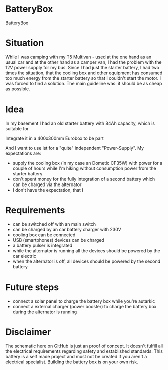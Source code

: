 # BatteryBox

BatteryBox

# Situation

While I was camping with my T5 Multivan - used at the one hand as an usual car and at the other hand as a camper van, I had the problem  with the 12V power supply for my bus. Since I had just the starter battery, I had two times the situation, that the cooling box and other equipment has consumed too much energy from the starter battery so that I couldn't start the motor. I was forced to find a solution. The main guideline was: it should be as cheap as possible.

# Idea

In my basement I had an old starter battery with 84Ah capacity, which is suitable for

Integrate it in a 400x300mm Eurobox to be part

And I want to use ist for a "quite" independent "Power-Supply". My expectations are:

- supply the cooling box (in my case an Dometic CF35W) with power for a couple of hours while I'm hiking without consumption power from the starter battery
- don't spent money for the fully integration of a second battery which can be charged via the alternator
- I don't have the expectation, that I

# Requirements

- can be switched off with an main switch
- can be charged by an car battery charger with 230V
- cooling box can be connected
- USB (smartphones) devices can be charged
- a battery pulser is integrated
- while the alternator is running all the devices should be powered by the car electric
- when the alternator is off, all devices should be powered by the second battery

# Future steps

- connect a solar panel to charge the battery box while you're autarkic
- connect a external charger (power booster) to charge the battery box during the alternator is running

# Disclaimer

The schematic here on GitHub is just an proof of concept. It doesn't fulfill all the electrical requirements regarding safety and  established standards. This battery is a self made project and must not be created if you aren't a electrical specialist. Building the battery box is on your own risk.
